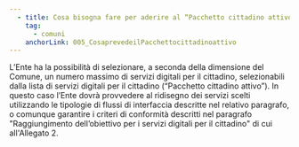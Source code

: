 ```yaml
---
  - title: Cosa bisogna fare per aderire al “Pacchetto cittadino attivo”?
    tag:
      - comuni
    anchorLink: 005_CosaprevedeilPacchettocittadinoattivo
---
```


L’Ente ha la possibilità di selezionare, a seconda della dimensione del Comune, un numero massimo di servizi digitali per il cittadino, selezionabili dalla lista di servizi digitali per il cittadino (“Pacchetto cittadino attivo”). In questo caso l’Ente dovrà provvedere al ridisegno dei servizi scelti utilizzando le tipologie di flussi di interfaccia descritte nel relativo paragrafo, o comunque garantire i criteri di conformità descritti nel paragrafo "Raggiungimento dell’obiettivo per i servizi digitali per il cittadino" di cui all'Allegato 2.
